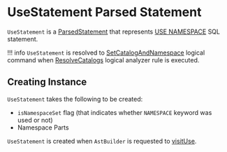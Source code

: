 # UseStatement Parsed Statement

`UseStatement` is a [ParsedStatement](ParsedStatement.md) that represents [USE NAMESPACE](../sql/AstBuilder.md#visitUse) SQL statement.

!!! info
    `UseStatement` is resolved to [SetCatalogAndNamespace](SetCatalogAndNamespace.md) logical command when [ResolveCatalogs](../logical-analysis-rules/ResolveCatalogs.md) logical analyzer rule is executed.

## Creating Instance

`UseStatement` takes the following to be created:

* <span id="isNamespaceSet"> `isNamespaceSet` flag (that indicates whether `NAMESPACE` keyword was used or not)
* <span id="nameParts"> Namespace Parts

`UseStatement` is created when `AstBuilder` is requested to [visitUse](../sql/AstBuilder.md#visitUse).
